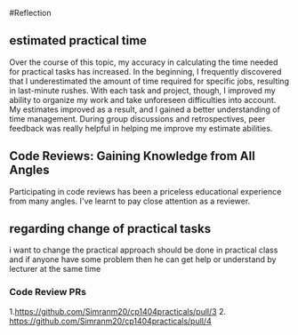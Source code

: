 #Reflection
## estimated practical time
Over the course of this topic, my accuracy in calculating the time needed for practical tasks has increased. In the beginning, I frequently discovered that I underestimated the amount of time required for specific jobs, resulting in last-minute rushes. With each task and project, though, I improved my ability to organize my work and take unforeseen difficulties into account. My estimates improved as a result, and I gained a better understanding of time management. During group discussions and retrospectives, peer feedback was really helpful in helping me improve my estimate abilities.

## Code Reviews: Gaining Knowledge from All Angles
Participating in code reviews has been a priceless educational experience from many angles. I've learnt to pay close attention as a reviewer.

## regarding change of practical tasks
i want to change the practical approach should be done in practical class and if anyone have some problem then he can get help or understand by lecturer at the same time


### Code Review PRs
1.https://github.com/Simranm20/cp1404practicals/pull/3
2. https://github.com/Simranm20/cp1404practicals/pull/4
